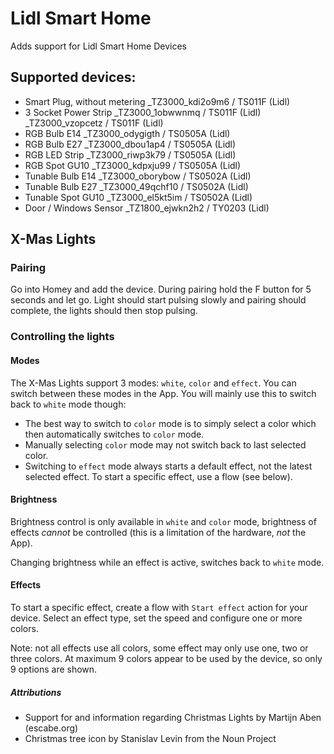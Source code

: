 # Lidl Smart Home
Adds support for Lidl Smart Home Devices

## Supported devices:
- Smart Plug, without metering
    _TZ3000_kdi2o9m6 / TS011F (Lidl)
- 3 Socket Power Strip
    _TZ3000_1obwwnmq / TS011F (Lidl)
    _TZ3000_vzopcetz / TS011F (Lidl)
- RGB Bulb E14
    _TZ3000_odygigth / TS0505A (Lidl)
- RGB Bulb E27
    _TZ3000_dbou1ap4 / TS0505A (Lidl)
- RGB LED Strip
    _TZ3000_riwp3k79 / TS0505A (Lidl)
- RGB Spot GU10
    _TZ3000_kdpxju99 / TS0505A (Lidl)
- Tunable Bulb E14
    _TZ3000_oborybow / TS0502A (Lidl)
- Tunable Bulb E27
    _TZ3000_49qchf10 / TS0502A (Lidl)
- Tunable Spot GU10
    _TZ3000_el5kt5im / TS0502A (Lidl)
- Door / Windows Sensor
    _TZ1800_ejwkn2h2 / TY0203 (Lidl)


## X-Mas Lights

### Pairing
Go into Homey and add the device. During pairing hold the F button for 5 seconds and let go. Light should start pulsing 
slowly and pairing should complete, the lights should then stop pulsing.

### Controlling the lights

#### Modes
The X-Mas Lights support 3 modes: `white`, `color` and `effect`. You can switch between these modes in the App. 
You will mainly use this to switch back to `white` mode though:

* The best way to switch to `color` mode is to simply select a color which then automatically switches to `color` mode.
* Manually selecting `color` mode may not switch back to last selected color.
* Switching to `effect` mode always starts a default effect, not the latest selected effect. To start a specific effect,
use a flow (see below).

#### Brightness
Brightness control is only available in `white` and `color` mode, brightness of effects _cannot_ be controlled (this is
a limitation of the hardware, _not_ the App). 

Changing brightness while an effect is active, switches back to `white` mode. 

#### Effects
To start a specific effect, create a flow with `Start effect` action for your device. Select an effect type, 
set the speed and configure one or more colors.

Note: not all effects use all colors, some effect may only use one, two or three colors. At maximum 9 colors appear
to be used by the device, so only 9 options are shown.

##### Attributions
* Support for and information regarding Christmas Lights by Martijn Aben (escabe.org)
* Christmas tree icon by Stanislav Levin from the Noun Project